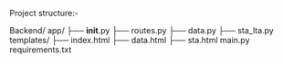 Project structure:-

Backend/
        app/
            ├── __init__.py
            ├── routes.py
            ├── data.py
            ├── sta_lta.py
        templates/
            ├── index.html
            ├── data.html
            ├── sta.html
        main.py
        requirements.txt
